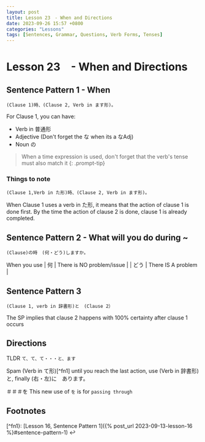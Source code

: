 ```yaml
---
layout: post
title: Lesson 23　- When and Directions
date: 2023-09-26 15:57 +0800
categories: "Lessons"
tags: [Sentences, Grammar, Questions, Verb Forms, Tenses]
---
```


# Lesson 23　- When and Directions

## Sentence Pattern 1 - When
```
(Clause 1)時、(Clause 2, Verb in ます形)。
```

For Clause 1, you can have:
* Verb in 普通形
* Adjective (Don't forget the な when its a なAdj)
* Noun の

> When a time expression is used, don't forget that the verb's tense must also match it
{: .prompt-tip}

### Things to note
```
(Clause 1,Verb in た形)時、(Clause 2, Verb in ます形)。
```

When Clause 1 uses a verb in た形, it means that the action of clause 1 is done first. By the time the action of clause 2 is done, clause 1 is already completed.

## Sentence Pattern 2 - What will you do during ~
```
(Clause)の時　(何・どう)しますか。
```

When you use
| 何 | There is NO problem/issue |
| どう | There IS A problem |

## Sentence Pattern 3
```
(Clause 1, verb in 辞書形)と　(Clause 2）
```
The SP implies that clause 2 happens with 100% certainty after clause 1 occurs

## Directions
TLDR `て、て、て・・・と、ます`

Spam (Verb in て形)[^fn1] until you reach the last action, use (Verb in 辞書形)と, finally (右・左)に　あります。

＃＃＃を
This new use of `を` is for `passing through`

## Footnotes
[^fn1}: [Lesson 16, Sentence Pattern 1]({% post_url 2023-09-13-lesson-16 %}#sentence-pattern-1) ↩

